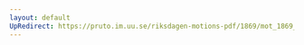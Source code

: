 ```yaml
---
layout: default
UpRedirect: https://pruto.im.uu.se/riksdagen-motions-pdf/1869/mot_1869__ak__300/mot_1869__ak__300-001.pdf
---
```

